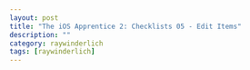 ```yaml
---
layout: post
title: "The iOS Apprentice 2: Checklists 05 - Edit Items"
description: ""
category: raywinderlich
tags: [raywinderlich]
---
```



